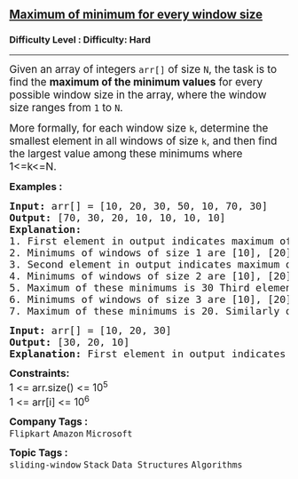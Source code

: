 <h2><a href="https://www.geeksforgeeks.org/problems/maximum-of-minimum-for-every-window-size3453/1">Maximum of minimum for every window size</a></h2><h3>Difficulty Level : Difficulty: Hard</h3><hr><div class="problems_problem_content__Xm_eO"><p><span style="font-size: 14pt;">Given an array of integers <code>arr[]</code> of size <code>N</code>, the task is to find the <strong>maximum of the minimum values</strong> for every possible window size in the array, where the window size ranges from <code>1</code> to <code>N</code>.</span></p>
<p><span style="font-size: 14pt;">More formally, for each window size <code>k</code>, determine the smallest element in all windows of size <code>k</code>, and then find the largest value among these minimums where 1&lt;=k&lt;=N.</span></p>
<p><span style="font-size: 18px;"><strong>Examples :</strong></span></p>
<pre><span style="font-size: 18px;"><strong>Input: </strong>arr[] = [10, 20, 30, 50, 10, 70, 30]
<strong>Output: </strong>[70, 30, 20, 10, 10, 10, 10] <strong>
Explanation: 
</strong>1. First element in output indicates maximum of minimums of all </span><span style="font-size: 18px;">windows of size 1.
</span><span style="font-size: 18px;">2. Minimums of windows of size 1 are [10], [20], [30], [50], [10], [</span><span style="font-size: 18px;">70] and [30]. Maximum of these minimums is 70. </span>
<span style="font-size: 18px;">3. Second element in output indicates maximum of minimums of all </span><span style="font-size: 18px;">windows of size 2. 
</span><span style="font-size: 18px;">4. Minimums of windows of size 2 are [10], [20], [30], [10], [10], </span><span style="font-size: 18px;">and [30].
5. Maximum of these minimums is 30 </span><span style="font-size: 18px;">Third element in output indicates maximum of minimums of all </span><span style="font-size: 18px;">windows of size 3. 
6. </span><span style="font-size: 18px;">Minimums of windows of size 3 are [10], [20], [10], [10] and [10].<br></span><span style="font-size: 18px;">7. Maximum of these minimums is 20. </span><span style="font-size: 18px;">Similarly other elements of output are computed.</span></pre>
<pre><span style="font-size: 18px;"><strong>Input: </strong>arr[] = [10, 20, 30]
<strong>Output: </strong>[30, 20, 10]<strong>
Explanation: </strong>First element in output indicates maximum of minimums of all </span><span style="font-size: 18px;">windows of size 1. Minimums of windows of size 1 are [10] , [20] , [30]. Maximum of these minimums are 30 and similarly other outputs can be computed</span></pre>
<p><span style="font-size: 18px;"><strong>Constraints:</strong><br>1 &lt;= arr.size() &lt;= 10<sup>5</sup><br>1 &lt;= arr[i] &lt;= 10<sup>6</sup></span></p></div><p><span style=font-size:18px><strong>Company Tags : </strong><br><code>Flipkart</code>&nbsp;<code>Amazon</code>&nbsp;<code>Microsoft</code>&nbsp;<br><p><span style=font-size:18px><strong>Topic Tags : </strong><br><code>sliding-window</code>&nbsp;<code>Stack</code>&nbsp;<code>Data Structures</code>&nbsp;<code>Algorithms</code>&nbsp;